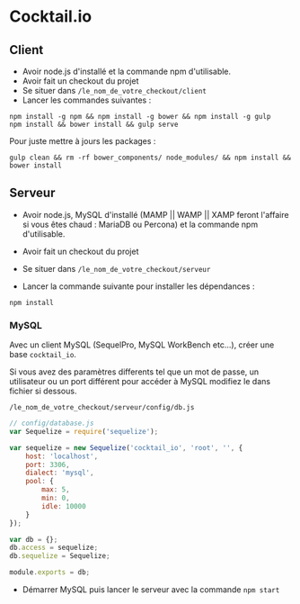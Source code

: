 # Cocktail.io

## Client 

- Avoir node.js d'installé et la commande npm d'utilisable.
- Avoir fait un checkout du projet
- Se situer dans ` /le_nom_de_votre_checkout/client `
- Lancer les commandes suivantes :
```
npm install -g npm && npm install -g bower && npm install -g gulp
npm install && bower install && gulp serve
```

Pour juste mettre à jours les packages :
```
gulp clean && rm -rf bower_components/ node_modules/ && npm install && bower install
```

## Serveur

- Avoir node.js, MySQL d'installé (MAMP || WAMP || XAMP feront l'affaire si vous êtes chaud : MariaDB ou Percona) et la commande npm d'utilisable.

- Avoir fait un checkout du projet
- Se situer dans ` /le_nom_de_votre_checkout/serveur `
- Lancer la commande suivante pour installer les dépendances :
```
npm install
```

### MySQL

Avec un client MySQL (SequelPro, MySQL WorkBench etc...), créer une base ` cocktail_io `.

Si vous avez des paramètres differents tel que un mot de passe, un utilisateur ou un port différent pour accéder à MySQL modifiez le dans fichier si dessous.

` /le_nom_de_votre_checkout/serveur/config/db.js `
```javascript
// config/database.js
var Sequelize = require('sequelize');

var sequelize = new Sequelize('cocktail_io', 'root', '', { 
	host: 'localhost',
	port: 3306,
	dialect: 'mysql', 
	pool: { 
		max: 5, 
		min: 0, 
		idle: 10000
	}
});

var db = {};
db.access = sequelize;
db.sequelize = Sequelize;

module.exports = db;
```

- Démarrer MySQL puis lancer le serveur avec la commande ` npm start `
